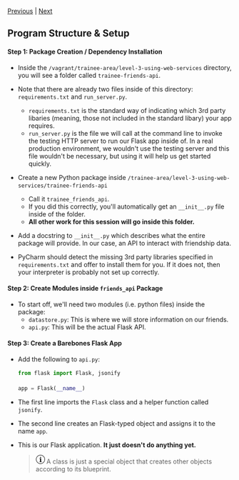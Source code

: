 [Previous](readme.md) |  [Next](exercise-2.md)
## Program Structure & Setup
#### Step 1: Package Creation / Dependency Installation
* Inside the `/vagrant/trainee-area/level-3-using-web-services` directory, you
will see a folder called `trainee-friends-api`.  

* Note that there are already two files inside of this directory: 
`requirements.txt` and `run_server.py`.
    * `requirements.txt` is the standard way of indicating which 3rd party
    libaries (meaning, those not included in the standard libary) your app
    requires.
    * `run_server.py` is the file we will call at the command line to 
    invoke the testing HTTP server to run our Flask app inside of.  In a real
    production environment, we wouldn't use the testing server and this file
    wouldn't be necessary, but using it will help us get started quickly.

* Create a new Python package inside `/trainee-area/level-3-using-web-services/trainee-friends-api`
    * Call it `trainee_friends_api`.
    * If you did this correctly, you'll automatically get an `__init__.py` file
    inside of the folder.
    * **All other work for this session will go inside this folder.**

* Add a docstring to `__init__.py` which describes what the entire package 
will provide. In our case, an API to interact with friendship data.

* PyCharm should detect the missing 3rd party libraries specified in 
`requirements.txt` and offer to install them for you. If it does not, then
your interpreter is probably not set up correctly.

#### Step 2: Create Modules inside `friends_api` Package
* To start off, we'll need two modules (i.e. python files) inside the package:
    * `datastore.py`: This is where we will store information on our friends.
    * `api.py`: This will be the actual Flask API.
    
    
#### Step 3: Create a Barebones Flask App
* Add the following to `api.py`:
    ```python
    from flask import Flask, jsonify
    
    app = Flask(__name__)
    ```   
* The first line imports the `Flask` class and a helper function called `jsonify`.
* The second line creates an Flask-typed object and assigns it to the name `app`. 
* This is our Flask application.  **It just doesn't do anything yet.**

    > ![Information](../images/information.png) A class is just a special object that creates other objects
    > according to its blueprint.



   
